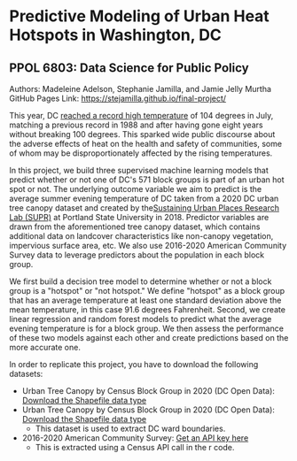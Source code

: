 # Predictive Modeling of Urban Heat Hotspots in Washington, DC
## PPOL 6803: Data Science for Public Policy
Authors: Madeleine Adelson, Stephanie Jamilla, and Jamie Jelly Murtha\
GitHub Pages Link: https://stejamilla.github.io/final-project/

This year, DC [reached a record high temperature](https://www.washingtonpost.com/weather/2024/07/16/dc-heat-100-record-high-temperatures/) of 104 degrees in July, matching a previous record in 1988 and after having gone eight years without breaking 100 degrees. This sparked wide public discourse about the adverse effects of heat on the health and safety of communities, some of whom may be disproportionately affected by the rising temperatures. 

In this project, we build three supervised machine learning models that predict whether or not one of DC's 571 block groups is part of an urban hot spot or not. The underlying outcome variable we aim to predict is the average summer evening temperature of DC taken from a 2020 DC urban tree canopy dataset and created by the[Sustaining Urban Places Research Lab (SUPR)](https://climatecope.research.pdx.edu/) at Portland State University in 2018. Predictor variables are drawn from the aforementioned tree canopy dataset, which contains additional data on landcover characteristics like non-canopy vegetation, impervious surface area, etc. We also use 2016-2020 American Community Survey data to leverage predictors about the population in each block group. 

We first build a decision tree model to determine whether or not a block group is a "hotspot" or "not hotspot." We define "hotspot" as a block group that has an average temperature at least one standard deviation above the mean temperature, in this case 91.6 degrees Fahrenheit. Second, we create linear regression and random forest models to predict what the average evening temperature is for a block group. We then assess the performance of these two models against each other and create predictions based on the more accurate one.

In order to replicate this project, you have to download the following datasets:
* Urban Tree Canopy by Census Block Group in 2020 (DC Open Data): [Download the Shapefile data type](https://opendata.dc.gov/datasets/DCGIS::urban-tree-canopy-by-census-block-group-in-2020/about)
* Urban Tree Canopy by Census Block Group in 2020 (DC Open Data): [Download the Shapefile data type](https://opendata.dc.gov/datasets/DCGIS::urban-tree-canopy-by-ward-in-2020/about)
  * This dataset is used to extract DC ward boundaries.
* 2016-2020 American Community Survey: [Get an API key here](https://api.census.gov/data/key_signup.html)
  * This is extracted using a Census API call in the r code. 


